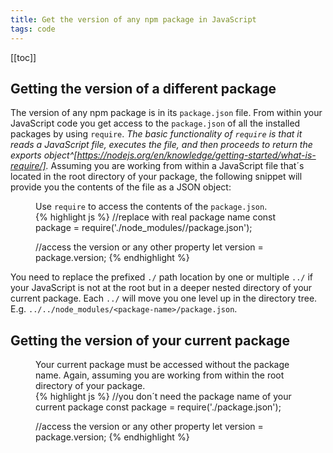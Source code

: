 ```yaml
---
title: Get the version of any npm package in JavaScript
tags: code
---
```

[[toc]]

## Getting the version of a different package

The version of any npm package is in its `package.json` file. From within your JavaScript code you get access to the `package.json` of all the installed packages by using `require`. *The basic functionality of `require` is that it reads a JavaScript file, executes the file, and then proceeds to return the exports object^[https://nodejs.org/en/knowledge/getting-started/what-is-require/].* Assuming you are working from within a JavaScript file that´s located in the root directory of your package, the following snippet will provide you the contents of the file as a JSON object:

<figure>
<figcaption>Use <code>require</code> to access the contents of the <code>package.json</code>.</figcaption>
{% highlight js %}
//replace <package-name> with real package name
const package = require('./node_modules/<package-name>/package.json'); 

//access the version or any other property
let version = package.version; 
{% endhighlight %}
</figure>

You need to replace the prefixed `./` path location by one or multiple `../` if your JavaScript is not at the root but in a deeper nested directory of your current package. Each `../` will move you one level up in the directory tree. E.g. `../../node_modules/<package-name>/package.json`.

## Getting the version of your current package

<figure>
<figcaption>Your current package must be accessed without the package name. Again, assuming you are working from within the root directory of your package.</figcaption>
{% highlight js %}
//you don´t need the package name of your current package
const package = require('./package.json'); 

//access the version or any other property
let version = package.version; 
{% endhighlight %}
</figure>

